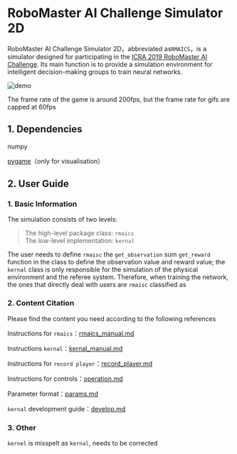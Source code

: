 # RoboMaster AI Challenge Simulator 2D

RoboMaster AI Challenge Simulator 2D，abbreviated as`RMAICS`，is a simulator designed for participating 
in the [ICRA 2019 RoboMaster AI Challenge](https://www.robomaster.com/zh-CN/resource/pages/980?type=announcementSub).
 Its main function is to provide a simulation environment for intelligent decision-making groups to train neural networks.

![demo](./demo.gif)

The frame rate of the game is around 200fps, but the frame rate for gifs are capped at 60fps

## 1. Dependencies

numpy

[pygame](https://www.pygame.org/)（only for visualisation）

## 2. User Guide

### 1. Basic Information

The simulation consists of two levels:

> The high-level package class: `rmaics`  
> The low-level implementation: `kernal`

The user needs to define `rmaisc` the `get_observation` sum `get_reward` function in the class to define the observation 
value and reward value; 
the `kernal` class is only responsible for the simulation of the physical environment and the referee system.
Therefore, when training the network, the ones that directly deal with users are `rmaisc` classified as

### 2. Content Citation

Please find the content you need according to the following references

Instructions for `rmaics`：[rmaics_manual.md](./docs/rmaics_manual.md)

Instructions `kernal`：[kernal_manual.md](./docs/kernal_manual.md)

Instructions for `record player`：[record_player.md](./docs/record_player.md)

Instructions for controls：[operation.md](./docs/operation.md)

Parameter format：[params.md](./docs/params.md)

`kernal` development guide：[develop.md](./docs/develop.md)

### 3. Other

`kernel` is misspelt as `kernal`, needs to be corrected


